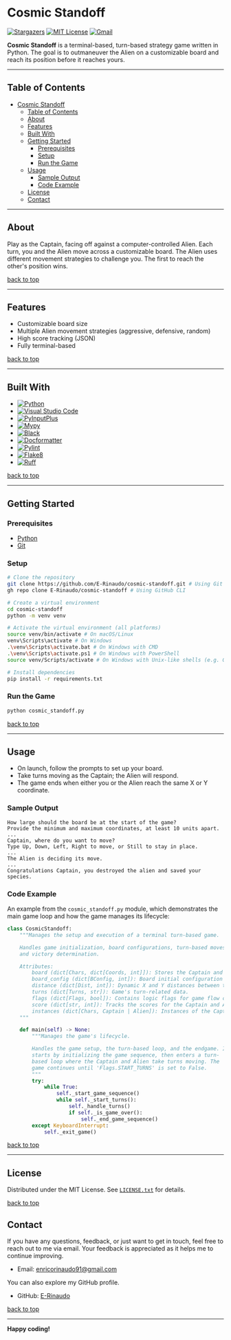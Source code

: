 # Cosmic Standoff

[![Stargazers][stars-shield]][stars-url]
[![MIT License][license-shield]][license-url]
[![Gmail][Gmail-shield]][Gmail-url]

**Cosmic Standoff** is a terminal-based, turn-based strategy game written in Python.
The goal is to outmaneuver the Alien on a customizable board and reach its position before it reaches yours.

---

## Table of Contents

- [Cosmic Standoff](#cosmic-standoff)
  - [Table of Contents](#table-of-contents)
  - [About](#about)
  - [Features](#features)
  - [Built With](#built-with)
  - [Getting Started](#getting-started)
    - [Prerequisites](#prerequisites)
    - [Setup](#setup)
    - [Run the Game](#run-the-game)
  - [Usage](#usage)
    - [Sample Output](#sample-output)
    - [Code Example](#code-example)
  - [License](#license)
  - [Contact](#contact)

---

## About

Play as the Captain, facing off against a computer-controlled Alien. Each turn, you and the Alien move across a customizable board. The Alien uses different movement strategies to challenge you. The first to reach the other's position wins.

[back to top](#cosmic-standoff)

---

## Features

- Customizable board size
- Multiple Alien movement strategies (aggressive, defensive, random)
- High score tracking (JSON)
- Fully terminal-based

[back to top](#cosmic-standoff)

---

## Built With

- [![Python][Python-badge]][Python-url]
- [![Visual Studio Code][VSCode-badge]][VSCode-url]
- [![PyInputPlus][PyInputPlus-badge]][PyInputPlus-url]
- [![Mypy][Mypy-badge]][Mypy-url]
- [![Black][Black-badge]][Black-url]
- [![Docformatter][Docformatter-badge]][Docformatter-url]
- [![Pylint][Pylint-badge]][Pylint-url]
- [![Flake8][Flake8-badge]][Flake8-url]
- [![Ruff][Ruff-badge]][Ruff-url]
  
[back to top](#cosmic-standoff)

---

## Getting Started

### Prerequisites

- [Python][Python-download]
- [Git][Git-download]
  
### Setup

```bash
# Clone the repository
git clone https://github.com/E-Rinaudo/cosmic-standoff.git # Using Git
gh repo clone E-Rinaudo/cosmic-standoff # Using GitHub CLI

# Create a virtual environment
cd cosmic-standoff
python -m venv venv

# Activate the virtual environment (all platforms)
source venv/bin/activate # On macOS/Linux
venv\Scripts\activate # On Windows
.\venv\Scripts\activate.bat # On Windows with CMD
.\venv\Scripts\activate.ps1 # On Windows with PowerShell
source venv/Scripts/activate # On Windows with Unix-like shells (e.g. Git Bash)

# Install dependencies
pip install -r requirements.txt
```

### Run the Game

```bash
python cosmic_standoff.py
```

[back to top](#cosmic-standoff)

---

## Usage

- On launch, follow the prompts to set up your board.
- Take turns moving as the Captain; the Alien will respond.
- The game ends when either you or the Alien reach the same X or Y coordinate.

### Sample Output

```text
How large should the board be at the start of the game?
Provide the minimum and maximum coordinates, at least 10 units apart.
...
Captain, where do you want to move?
Type Up, Down, Left, Right to move, or Still to stay in place.
...
The Alien is deciding its move.
...
Congratulations Captain, you destroyed the alien and saved your species.
```

### Code Example

An example from the `cosmic_standoff.py`  module, which demonstrates the main game loop and how the game manages its lifecycle:

```py
class CosmicStandoff:
    """Manages the setup and execution of a terminal turn-based game.

    Handles game initialization, board configurations, turn-based moves,
    and victory determination.

    Attributes:
        board (dict[Chars, dict[Coords, int]]): Stores the Captain and Alien's coordinates.
        board_config (dict[BConfig, int]): Board initial configuration settings.
        distance (dict[Dist, int]): Dynamic X and Y distances between the Captain and Alien.
        turns (dict[Turns, str]): Game's turn-related data.
        flags (dict[Flags, bool]): Contains logic flags for game flow control.
        score (dict[str, int]): Tracks the scores for the Captain and Alien.
        instances (dict[Chars, Captain | Alien]): Instances of the Captain and Alien classes.
    """

    def main(self) -> None:
        """Manages the game's lifecycle.

        Handles the game setup, the turn-based loop, and the endgame. It
        starts by initializing the game sequence, then enters a turn-
        based loop where the Captain and Alien take turns moving. The
        game continues until 'Flags.START_TURNS' is set to False.
        """
        try:
            while True:
                self._start_game_sequence()
                while self._start_turns():
                    self._handle_turns()
                    if self._is_game_over():
                        self._end_game_sequence()
        except KeyboardInterrupt:
            self._exit_game()
```

[back to top](#cosmic-standoff)

---

## License

Distributed under the MIT License. See [`LICENSE.txt`][license-url] for details.

[back to top](#cosmic-standoff)

## Contact

If you have any questions, feedback, or just want to get in touch, feel free to reach out to me via email. Your feedback is appreciated as it helps me to continue improving.

- Email: <enricorinaudo91@gmail.com>  

You can also explore my GitHub profile.

- GitHub: [E-Rinaudo](https://github.com/E-Rinaudo)

[back to top](#cosmic-standoff)

---

**Happy coding!**

<!-- SHIELDS -->
[stars-shield]: https://img.shields.io/github/stars/E-Rinaudo/cosmic-standoff.svg?style=flat
[stars-url]: https://github.com/E-Rinaudo/cosmic-standoff/stargazers
[license-shield]: https://img.shields.io/github/license/E-Rinaudo/cosmic-standoff.svg?style=flat
[license-url]: https://github.com/E-Rinaudo/cosmic-standoff/blob/main/LICENSE.txt
[Gmail-shield]: https://img.shields.io/badge/Gmail-D14836?style=flat&logo=gmail&logoColor=white
[Gmail-url]: mailto:enricorinaudo91@gmail.com

<!-- BADGES -->
[Python-badge]: https://img.shields.io/badge/python-3670A0?logo=python&logoColor=ffdd54&style=flat
[Python-url]: https://docs.python.org/3/
[VSCode-badge]: https://img.shields.io/badge/Visual%20Studio%20Code-007ACC?logo=visualstudiocode&logoColor=fff&style=flat
[VSCode-url]: https://code.visualstudio.com/docs
[PyInputPlus-badge]:https://img.shields.io/badge/PyInputPlus-4caf50?logo=python&logoColor=ffdd54&style=flat
[PyInputPlus-url]: https://pyinputplus.readthedocs.io/en/latest/
[Mypy-badge]: https://img.shields.io/badge/mypy-checked-blue?style=flat
[Mypy-url]: https://mypy.readthedocs.io/
[Black-badge]: https://img.shields.io/badge/code%20style-black-000000.svg
[Black-url]: https://black.readthedocs.io/en/stable/
[Pylint-badge]: https://img.shields.io/badge/linting-pylint-yellowgreen?style=flat
[Pylint-url]: https://pylint.readthedocs.io/
[Ruff-badge]: https://img.shields.io/endpoint?url=https://raw.githubusercontent.com/astral-sh/ruff/main/assets/badge/v2.json
[Ruff-url]: https://docs.astral.sh/ruff/tutorial/
[Flake8-badge]: https://img.shields.io/badge/linting-flake8-blue?style=flat
[Flake8-url]: https://flake8.pycqa.org/en/latest/
[Docformatter-badge]: https://img.shields.io/badge/formatter-docformatter-fedcba.svg
[Docformatter-url]: https://github.com/PyCQA/docformatter

<!-- PREREQUISITES LINKS -->
[Python-download]: https://www.python.org/downloads/
[Git-download]: https://git-scm.com
